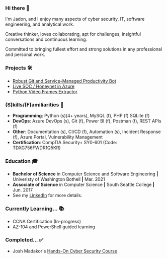 ### Hi there 👋
I'm Jadon, and I enjoy many aspects of cyber security, IT, software engineering, and analytical work.

Creative thinker, loves collaborating, apt for challenges, insightful conversations and continuous learning.

Committed to bringing fullest effort and strong solutions in any professional and personal work.


### Projects 🛠
- [Robust Git and Service-Managed Productivity Bot](https://github.com/jadonscombs/HumbleHelper)
- [ Live SOC / Honeynet in Azure ](https://github.com/jadonscombs/MS-Azure-SOC)
- [Python Video Frames Extractor](https://github.com/jadonscombs/py-video-frame-extractor)

### (S)kills/(F)amiliarities 📍
- **Programming**: Python (s)(4+ years), MySQL (f), PHP (f) SQLite (f)
- **DevOps**: Azure DevOps (s), Git (f), Power BI (f), Postman (f), REST APIs (f)
- **Other**: Documentation (s), CI/CD (f), Automation (s), Incident Response (f), Azure Portal, Vulnerability Management
- **Certification**: CompTIA Security+ SY0-601 (Code: TDXG756FWDR1Q5KR)

### Education 🎓
- **Bachelor of Science** in Computer Science and Software Engineering **|** Univeristy of Washington Bothell **|** Mar. 2021
- **Associate of Science** in Computer Science **|** South Seattle College **|** Jun. 2017
- See my [LinkedIn](https://www.linkedin.com/in/jadonscombs) for more details.

### Currently Learning... 📚
- CCNA Certification (In-progress)
- AZ-104 and PowerShell guided learning

### Completed... ✅
- Josh Madakor's [Hands-On Cyber Security Course](https://joshmadakor.tech/cyber/)

<!---
jadonscombs/jadonscombs is a ✨ special ✨ repository because its `README.md` (this file) appears on your GitHub profile.
You can click the Preview link to take a look at your changes.
--->

